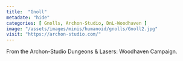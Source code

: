 ```yaml
---
title:  "Gnoll"
metadate: "hide"
categories: [ Gnolls, Archon-Studio, DnL-Woodhaven ]
image: "/assets/images/minis/humanoid/gnolls/Gnoll2.jpg"
visit: "https://archon-studio.com/"
---
```

From the Archon-Studio Dungeons & Lasers: Woodhaven Campaign.